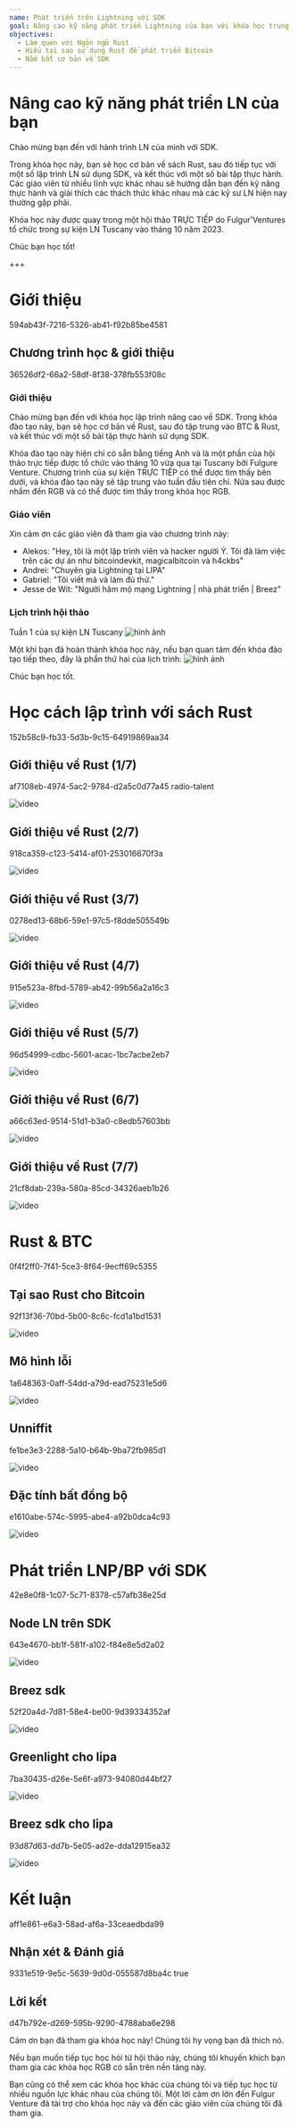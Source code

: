 ```yaml
---
name: Phát triển trên Lightning với SDK
goal: Nâng cao kỹ năng phát triển Lightning của bạn với khóa học trung cấp về Rust và SDK.
objectives:
  - Làm quen với Ngôn ngữ Rust
  - Hiểu tại sao sử dụng Rust để phát triển Bitcoin
  - Nắm bắt cơ bản về SDK
---
```


# Nâng cao kỹ năng phát triển LN của bạn

Chào mừng bạn đến với hành trình LN của mình với SDK.

Trong khóa học này, bạn sẽ học cơ bản về sách Rust, sau đó tiếp tục với một số lập trình LN sử dụng SDK, và kết thúc với một số bài tập thực hành. Các giáo viên từ nhiều lĩnh vực khác nhau sẽ hướng dẫn bạn đến kỹ năng thực hành và giải thích các thách thức khác nhau mà các kỹ sư LN hiện nay thường gặp phải.

Khóa học này được quay trong một hội thảo TRỰC TIẾP do Fulgur'Ventures tổ chức trong sự kiện LN Tuscany vào tháng 10 năm 2023.

Chúc bạn học tốt!

+++

# Giới thiệu
<partId>594ab43f-7216-5326-ab41-f92b85be4581</partId>

## Chương trình học & giới thiệu
<chapterId>36526df2-66a2-58df-8f38-378fb553f08c</chapterId>

### Giới thiệu

Chào mừng bạn đến với khóa học lập trình nâng cao về SDK. Trong khóa đào tạo này, bạn sẽ học cơ bản về Rust, sau đó tập trung vào BTC & Rust, và kết thúc với một số bài tập thực hành sử dụng SDK.

Khóa đào tạo này hiện chỉ có sẵn bằng tiếng Anh và là một phần của hội thảo trực tiếp được tổ chức vào tháng 10 vừa qua tại Tuscany bởi Fulgure Venture. Chương trình của sự kiện TRỰC TIẾP có thể được tìm thấy bên dưới, và khóa đào tạo này sẽ tập trung vào tuần đầu tiên chỉ. Nửa sau được nhắm đến RGB và có thể được tìm thấy trong khóa học RGB.

### Giáo viên

Xin cảm ơn các giáo viên đã tham gia vào chương trình này:

- Alekos: "Hey, tôi là một lập trình viên và hacker người Ý. Tôi đã làm việc trên các dự án như bitcoindevkit, magicalbitcoin và h4ckbs"
- Andrei: "Chuyên gia Lightning tại LIPA"
- Gabriel: "Tôi viết mã và làm đủ thứ."
- Jesse de Wit: "Người hâm mộ mạng Lightning | nhà phát triển | Breez"

### Lịch trình hội thảo

Tuần 1 của sự kiện LN Tuscany
![hình ảnh](assets/1.webp)

Một khi bạn đã hoàn thành khóa học này, nếu bạn quan tâm đến khóa đào tạo tiếp theo, đây là phần thứ hai của lịch trình:
![hình ảnh](assets/2.webp)

Chúc bạn học tốt.

# Học cách lập trình với sách Rust
<partId>152b58c9-fb33-5d3b-9c15-64919869aa34</partId>

## Giới thiệu về Rust (1/7)
<chapterId>af7108eb-4974-5ac2-9784-d2a5c0d77a45</chapterId>
<professor>radio-talent</professor>

![video](https://www.youtube.com/watch?v=aZYhDXE_Gas)

## Giới thiệu về Rust (2/7)
<chapterId>918ca359-c123-5414-af01-253016670f3a</chapterId>

![video](https://youtu.be/Xm8eCv4LQPc)

## Giới thiệu về Rust (3/7)
<chapterId>0278ed13-68b6-59e1-97c5-f8dde505549b</chapterId>

![video](https://youtu.be/R8NeHvHT0uc)

## Giới thiệu về Rust (4/7)
<chapterId>915e523a-8fbd-5789-ab42-99b56a2a16c3</chapterId>

![video](https://youtu.be/et8pKvYiO4c)

## Giới thiệu về Rust (5/7)
<chapterId>96d54999-cdbc-5601-acac-1bc7acbe2eb7</chapterId>

![video](https://youtu.be/PxQkVmxOc40)

## Giới thiệu về Rust (6/7)
<chapterId>a66c63ed-9514-51d1-b3a0-c8edb57603bb</chapterId>

![video](https://youtu.be/3C6hl9BW-Ho)

## Giới thiệu về Rust (7/7)
<chapterId>21cf8dab-239a-580a-85cd-34326aeb1b26</chapterId>

![video](https://youtu.be/SBDcb_AauHM)

# Rust & BTC
<partId>0f4f2ff0-7f41-5ce3-8f64-9ecff69c5355</partId>

## Tại sao Rust cho Bitcoin
<chapterId>92f13f36-70bd-5b00-8c6c-fcd1a1bd1531</chapterId>

![video](https://youtu.be/veLj2w6ulpc)

## Mô hình lỗi
<chapterId>1a648363-0aff-54dd-a79d-ead75231e5d6</chapterId>

![video](https://youtu.be/X3VKhLtKTRU)

## Unniffit
<chapterId>fe1be3e3-2288-5a10-b64b-9ba72fb985d1</chapterId>

![video](https://youtu.be/zro9GQpJrH0)

## Đặc tính bất đồng bộ
<chapterId>e1610abe-574c-5995-abe4-a92b0dca4c93</chapterId>

![video](https://youtu.be/cz66eTfk0lw)
# Phát triển LNP/BP với SDK
<partId>42e8e0f8-1c07-5c71-8378-c57afb38e25d</partId>
## Node LN trên SDK
<chapterId>643e4670-bb1f-581f-a102-f84e8e5d2a02</chapterId>

![video](https://youtu.be/aEzpxuhLdeo)

## Breez sdk
<chapterId>52f20a4d-7d81-58e4-be00-9d39334352af</chapterId>

![video](https://youtu.be/M3ad9BE6ovo)

## Greenlight cho lipa
<chapterId>7ba30435-d26e-5e6f-a973-94080d44bf27</chapterId>

![video](https://youtu.be/gKiIPF4apeE)

## Breez sdk cho lipa
<chapterId>93d87d63-dd7b-5e05-ad2e-dda12915ea32</chapterId>

![video](https://youtu.be/6VaIVvBKjLY)

# Kết luận
<partId>aff1e861-e6a3-58ad-af6a-33ceaedbda99</partId>



## Nhận xét & Đánh giá
<chapterId>9331e519-9e5c-5639-9d0d-055587d8ba4c</chapterId>
<isCourseReview>true</isCourseReview>

## Lời kết
<chapterId>d47b792e-d269-595b-9290-4788aba6e298</chapterId>

Cảm ơn bạn đã tham gia khóa học này! Chúng tôi hy vọng bạn đã thích nó.

Nếu bạn muốn tiếp tục học hỏi từ hội thảo này, chúng tôi khuyến khích bạn tham gia các khóa học RGB có sẵn trên nền tảng này.

Bạn cũng có thể xem các khóa học khác của chúng tôi và tiếp tục học từ nhiều nguồn lực khác nhau của chúng tôi.
Một lời cảm ơn lớn đến Fulgur Venture đã tài trợ cho khóa học này và đến các giáo viên của chúng tôi đã tham gia.
